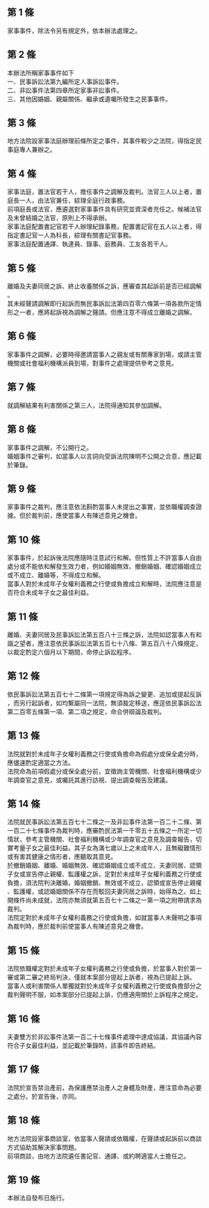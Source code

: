 第 1 條
-------
家事事件，除法令另有規定外，依本辦法處理之。

第 2 條
-------
本辦法所稱家事事件如下  
一、民事訴訟法第九編所定人事訴訟事件。  
二、非訟事件法第四章所定家事非訟事件。  
三、其他因婚姻、親屬關係、繼承或遺囑所發生之民事事件。

第 3 條
-------
地方法院設家事法庭辦理前條所定之事件，其事件較少之法院，得指定民  
事庭專人兼辦之。

第 4 條
-------
家事法庭，置法官若干人，擔任事件之調解及裁判。法官三人以上者，置  
庭長一人，由法官兼任，綜理全庭行政事務。  
前項庭長或法官，應遴選對家事事件具有研究並資深者充任之。候補法官  
及未曾結婚之法官，原則上不得承辦。  
家事法庭配置書記官若干人辦理紀錄事務，配置書記官在五人以上者，得  
指定書記官一人為科長，綜理有關書記官事務。  
家事法庭配置通譯、執達員、錄事、庭務員、工友各若干人。

第 5 條
-------
離婚及夫妻同居之訴、終止收養關係之訴，應審查其起訴前是否已經調解  
。  
其未經聲請調解即行起訴而無民事訴訟法第四百零六條第一項各款所定情  
形之一者，應將起訴視為調解之聲請。但應注意不得成立離婚之調解。

第 6 條
-------
家事事件之調解，必要時得邀請當事人之親友或有關專家到場，或請主管  
機關或社會福利機構派員到場，對事件之處理提供參考之意見。

第 7 條
-------
就調解結果有利害關係之第三人，法院得通知其參加調解。

第 8 條
-------
家事事件之調解，不公開行之。  
婚姻事件之審判，如當事人以言詞向受訴法院陳明不公開之合意，應記載  
於筆錄。

第 9 條
-------
家事事件之裁判，應注意依法斟酌當事人未提出之事實，並依職權調查證  
據。但於裁判前，應使當事人有陳述意見之機會。

第 10 條
--------
家事事件，於起訴後法院應隨時注意試行和解。但性質上不許當事人自由  
處分或不能依和解發生效力者，例如婚姻無效、撤銷婚姻、確認婚姻成立  
或不成立、離婚等，不得成立和解。  
當事人對於未成年子女權利義務之行使或負擔成立和解時，法院應注意是  
否符合未成年子女之最佳利益。

第 11 條
--------
離婚、夫妻同居及民事訴訟法第五百八十三條之訴，法院如認當事人有和  
諧之望者，應注意依民事訴訟法第五百七十八條、第五百八十八條規定，  
以裁定酌定六個月以下期間，命停止訴訟程序。

第 12 條
--------
依民事訴訟法第五百七十二條第一項規定得為訴之變更、追加或提起反訴  
，而另行起訴者，如均繫屬同一法院，無須裁定移送，應逕依民事訴訟法  
第二百零五條第一項、第二項之規定，命合併辯論及裁判。

第 13 條
--------
法院就對於未成年子女權利義務之行使或負擔命為假處分或保全處分時，  
應儘速酌定適當之方法。  
法院命為前項假處分或保全處分前，宜徵詢主管機關、社會福利機構或少  
年調查官之意見，或囑託其進行訪視、提出調查報告及建議。

第 14 條
--------
法院就民事訴訟法第五百七十二條之一及非訟事件法第一百二十二條、第  
一百二十七條事件為裁判時，應審酌民法第一千零五十五條之一所定一切  
情狀，參考主管機關、社會福利機構或少年調查官之意見及調查報告，切  
實考量子女之最佳利益。其子女為滿七歲以上之未成年人，且無礙難情形  
或有害其健康之情形者，應聽取其意見。  
於撤銷婚姻、離婚、婚姻無效、確認婚姻成立或不成立、夫妻同居、認領  
子女或宣告停止親權、監護權之訴，定對於未成年子女權利義務之行使或  
負擔，須法院判決離婚，婚姻撤銷、無效或不成立，認領或宣告停止親權  
、監護權，或認婚姻關係不存在而駁回夫妻同居之訴時，始得為之。如上  
開條件尚未成就，法院亦無須就第五百七十二條之一第一項之附帶請求為  
裁判。  
法院定對於未成年子女權利義務之行使或負擔，如就當事人未聲明之事項  
為裁判時，應於裁判前使當事人有陳述意見之機會。

第 15 條
--------
法院依職權定對於未成年子女權利義務之行使或負擔，於當事人對於第一  
審或第二審之終局判決，僅就本案部分提起上訴者，視為已提起上訴。  
當事人或利害關係人單獨就對於未成年子女權利義務之行使或負擔部分之  
裁判聲明不服，如本案部分已提起上訴，仍應適用關於上訴程序之規定。

第 16 條
--------
夫妻雙方於非訟事件法第一百二十七條事件處理中達成協議，其協議內容  
符合子女最佳利益，並記載於筆錄時，該事件即告終結。

第 17 條
--------
法院於宣告禁治產前，為保護應禁治產人之身體及財產，應注意命為必要  
之處分。於宣告後，亦同。

第 18 條
--------
地方法院設家事商談室，依當事人聲請或依職權，在聲請或起訴前以商談  
方式協助其解決家事問題。  
前項商談，由地方法院遴任書記官、通譯、或約聘適當人士擔任之。

第 19 條
--------
本辦法自發布日施行。

